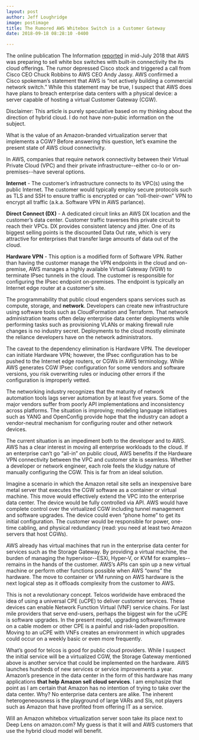 ```yaml
---
layout: post
author: Jeff Loughridge
image: postimage
title: The Rumored AWS Whitebox Switch is a Customer Gateway
date: 2018-09-18 08:28:10 -0400

---
```

The online publication The Information [reported](https://www.theinformation.com/articles/amazon-web-services-targets-cisco-in-networking "Amazon Web Services Targets Cisco in Networking") in mid-July 2018 that AWS was preparing to sell white box switches with built-in connectivity the its cloud offerings. The rumor depressed Cisco stock and triggered a call from Cisco CEO Chuck Robbins to AWS CEO Andy Jassy. AWS confirmed a Cisco spokeman’s statement that AWS is “not actively building a commercial network switch.” While this statement may be true, I suspect that AWS does have plans to breach enterprise data centers with a physical device: a server capable of hosting a virtual Customer Gateway (CGW).

Disclaimer: This article is purely speculative based on my thinking about the direction of hybrid cloud. I do not have non-pubic information on the subject.

What is the value of an Amazon-branded virtualization server that implements a CGW? Before answering this question, let’s examine the present state of AWS cloud connectivity.

In AWS, companies that require network connectivity between their Virtual Private Cloud (VPC) and their private infrastructure--either co-lo or on-premises--have several options.

**Internet** - The customer’s infrastructure connects to its VPC(s) using the public Internet. The customer would typically employ secure protocols such as TLS and SSH to ensure traffic is encrypted or can “roll-their-own” VPN to encrypt all traffic (a.k.a. Software VPN in AWS parlance).

**Direct Connect (DX)** - A dedicated circuit links an AWS DX location and the customer’s data center. Customer traffic traverses this private circuit to reach their VPCs. DX provides consistent latency and jitter. One of its biggest selling points is the discounted Data Out rate, which is very attractive for enterprises that transfer large amounts of data out of the cloud.

**Hardware VPN** - This option is a modified form of Software VPN. Rather than having the customer manage the VPN endpoints in the cloud and on-premise, AWS manages a highly available Virtual Gateway (VGW) to terminate IPsec tunnels in the cloud. The customer is responsible for configuring the IPsec endpoint on-premises. The endpoint is typically an Internet edge router at a customer’s site.

The programmability that public cloud engenders spans services such as compute, storage, and **network**. Developers can create new infrastructure using software tools such as CloudFormation and Terraform. That network administration teams often delay enterprise data center deployments while performing tasks such as provisioning VLANs or making firewall rule changes is no industry secret. Deployments to the cloud mostly eliminate the reliance developers have on the network administrators.

The caveat to the dependency elimination is Hardware VPN. The developer can initiate Hardware VPN; however, the IPsec configuration has to be pushed to the Internet edge routers, or CGWs in AWS terminology. While AWS generates CGW IPsec configuration for some vendors and software versions, you risk overwriting rules or inducing other errors if the configuration is improperly vetted.

The networking industry recognizes that the maturity of network automation tools lags server automation by at least five years. Some of the major vendors suffer from poorly API implementations and inconsistency across platforms. The situation is improving; modeling language initiatives such as YANG and OpenConfig provide hope that the industry can adopt a vendor-neutral mechanism for configuring router and other network devices.

The current situation is an impediment both to the developer and to AWS. AWS has a clear interest in moving all enterprise workloads to the cloud. If an enterprise can’t go “all-in” on public cloud, AWS benefits if the Hardware VPN connectivity between the VPC and customer site is seamless. Whether a developer or network engineer, each role feels the kludgy nature of manually configuring the CGW. This is far from an ideal solution.

Imagine a scenario in which the Amazon retail site sells an inexpensive bare metal server that executes the CGW software as a container or virtual machine. This move would effectively extend the VPC into the enterprise data center. The device would be fully controlled via API. AWS would have complete control over the virtualized CGW including tunnel management and software upgrades. The device could even “phone home” to get its initial configuration. The customer would be responsible for power, one-time cabling, and physical redundancy (read: you need at least two Amazon servers that host CGWs).

AWS already has virtual machines that run in the enterprise data center for services such as the Storage Gateway. By providing a virtual machine, the burden of managing the hypervisor--ESXi, Hyper-V, or KVM for examples--remains in the hands of the customer. AWS’s APIs can spin up a new virtual machine or perform other functions possible when AWS “owns” the hardware. The move to container or VM running on AWS hardware is the next logical step as it offloads complexity from the customer to AWS.

This is not a revolutionary concept. Telcos worldwide have embraced the idea of using a universal CPE (uCPE) to deliver customer services. These devices can enable Network Function Virtual (VNF) service chains. For last mile providers that serve end-users, perhaps the biggest win for the uCPE is software upgrades. In the present model, upgrading software/firmware on a cable modem or other CPE is a painful and risk-laden proposition. Moving to an uCPE with VNFs creates an environment in which upgrades could occur on a weekly basic or even more frequently.

What’s good for telcos is good for public cloud providers. While I suspect the initial service will be a virtualized CGW, the Storage Gateway mentioned above is another service that could be implemented on the hardware. AWS launches hundreds of new services or service improvements a year. Amazon’s presence in the data center in the form of this hardware has many applications **that help Amazon sell cloud services**. I am emphasize that point as I am certain that Amazon has no intention of trying to take over the data center. Why? No enterprise data centers are alike. The inherent heterogeneousness is the playground of large VARs and SIs, not players such as Amazon that have profited from offering IT as a service.

Will an Amazon whitebox virtualization server soon take its place next to Deep Lens on amazon.com? My guess is that it will and AWS customers that use the hybrid cloud model will benefit.